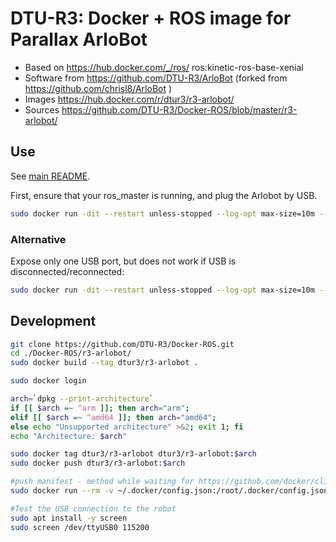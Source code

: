 # DTU-R3: Docker + ROS image for Parallax ArloBot
* Based on https://hub.docker.com/_/ros/ ros:kinetic-ros-base-xenial
* Software from https://github.com/DTU-R3/ArloBot (forked from https://github.com/chrisl8/ArloBot )
* Images https://hub.docker.com/r/dtur3/r3-arlobot/
* Sources https://github.com/DTU-R3/Docker-ROS/blob/master/r3-arlobot/

## Use
See [main README](../README.md).

First, ensure that your ros_master is running, and plug the Arlobot by USB.

```sh
sudo docker run -dit --restart unless-stopped --log-opt max-size=10m --privileged -v /dev:/devhost --net ros_network --env ROS_MASTER_URI=http://ros_master:11311 --env ROS_HOSTNAME=arlobot --name arlobot dtur3/r3-arlobot bash -c 'rosparam set /arlobot/port /devhost/serial/by-id/usb-Parallax_Propeller_Activity_Board_WX_WX1OI6AQ-if00-port0 && roslaunch arlobot_bringup minimal.launch --screen'
```

### Alternative
Expose only one USB port, but does not work if USB is disconnected/reconnected:

```sh
sudo docker run -dit --restart unless-stopped --log-opt max-size=10m --device=/dev/ttyUSB0 --net ros_network --env ROS_MASTER_URI=http://ros_master:11311 --env ROS_HOSTNAME=arlobot --name arlobot dtur3/r3-arlobot bash -c 'rosparam set /arlobot/port /dev/ttyUSB0 && roslaunch arlobot_bringup minimal.launch --screen'
```

## Development

```bash
git clone https://github.com/DTU-R3/Docker-ROS.git
cd ./Docker-ROS/r3-arlobot/
sudo docker build --tag dtur3/r3-arlobot .

sudo docker login

arch=`dpkg --print-architecture`
if [[ $arch =~ ^arm ]]; then arch="arm";
elif [[ $arch =~ ^amd64 ]]; then arch="amd64";
else echo "Unsupported architecture" >&2; exit 1; fi
echo "Architecture: $arch"

sudo docker tag dtur3/r3-arlobot dtur3/r3-arlobot:$arch
sudo docker push dtur3/r3-arlobot:$arch

#push manifest - method while waiting for https://github.com/docker/cli/pull/138
sudo docker run --rm -v ~/.docker/config.json:/root/.docker/config.json -v $(pwd):/host weshigbee/manifest-tool push from-spec /host/manifest.yaml

#Test the USB connection to the robot
sudo apt install -y screen
sudo screen /dev/ttyUSB0 115200
```

